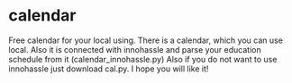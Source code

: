 # calendar
Free calendar for your local using.
There is a calendar, which you can use local. 
Also it is connected with innohassle and parse your education schedule from it (calendar_innohassle.py)
Also if you do not want to use innohassle just download cal.py.
I hope you will like it!
